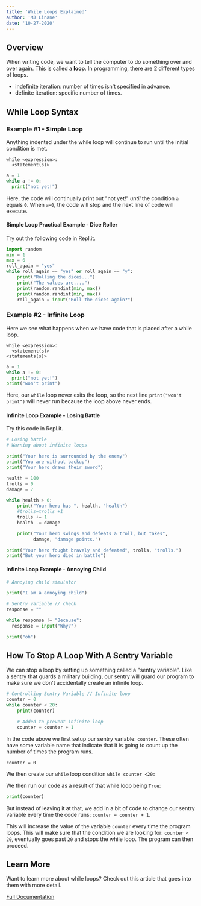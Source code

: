 ```yaml
---
title: 'While Loops Explained'
author: 'MJ Linane'
date: '10-27-2020'
---
```


## Overview

When writing code, we want to tell the computer to do something over and over again. This is called a **loop**. In programming, there are 2 different types of loops.

* indefinite iteration: number of times isn't specified in advance.
* definite iteration: specific number of times.

## While Loop Syntax

### Example #1 - Simple Loop

Anything indented under the while loop will continue to run until the initial condition is met.

```text
while <expression>:
  <statement(s)>
```

```python
a = 1
while a != 0:
  print("not yet!")
```

Here, the code will continually print out "not yet!" *until* the condition `a` equals `0`. When `a=0`, the code will stop and the next line of code will execute.

#### Simple Loop Practical Example - Dice Roller

Try out the following code in Repl.it.

```python
import random
min = 1
max = 6
roll_again = "yes"
while roll_again == "yes" or roll_again == "y":
    print("Rolling the dices...")
    print("The values are....")
    print(random.randint(min, max))
    print(random.randint(min, max))
    roll_again = input("Roll the dices again?")
```

### Example #2 - Infinite Loop

Here we see what happens when we have code that is placed after a while loop.

```text
while <expression>:
  <statement(s)>
<statements(s)>
```

```python
a = 1
while a != 0:
  print("not yet!")
print("won't print")
```

Here, our `while` loop never exits the loop, so the next line `print("won't print")` will never run because the loop above never ends.

#### Infinite Loop Example - Losing Battle

Try this code in Repl.it.

```python
# Losing battle
# Warning about infinite loops

print("Your hero is surrounded by the enemy")
print("You are without backup")
print("Your hero draws their sword")

health = 100
trolls = 0
damage = 7

while health > 0:
    print("Your hero has ", health, "health")
    #trolls=trolls +1
    trolls += 1
    health -= damage

    print("Your hero swings and defeats a troll, but takes",
          damage, "damage points.")

print("Your hero fought bravely and defeated", trolls, "trolls.")
print("But your hero died in battle")
```

#### Infinite Loop Example - Annoying Child

```python
# Annoying child simulator

print("I am a annoying child")

# Sentry variable // check
response = ""

while response != "Because":
  response = input("Why?")

print("oh")
```

## How To Stop A Loop With A Sentry Variable

We can stop a loop by setting up something called a "sentry variable". Like a sentry that guards a military building, our sentry will guard our program to make sure we don't accidentally create an infinite loop.

```python
# Controlling Sentry Variable // Infinite loop
counter = 0
while counter < 20:
    print(counter)

    # Added to prevent infinite loop
    counter = counter + 1
```

In the code above we first setup our sentry variable: `counter`. These often have some variable name that indicate that it is going to count up the number of times the program runs.

`counter = 0`

We then create our `while` loop condition `while counter <20:`

We then run our code as a result of that while loop being `True`:

```python
print(counter)
```

But instead of leaving it at that, we add in a bit of code to change our sentry variable every time the code runs: `counter = counter + 1`.

This will increase the value of the variable `counter` every time the program loops. This will make sure that the condition we are looking for: `counter < 20`, eventually goes past `20` and stops the while loop. The program can then proceed.

## Learn More

Want to learn more about while loops? Check out this article that goes into them with more detail.

[Full Documentation](https://realpython.com/python-while-loop/)
